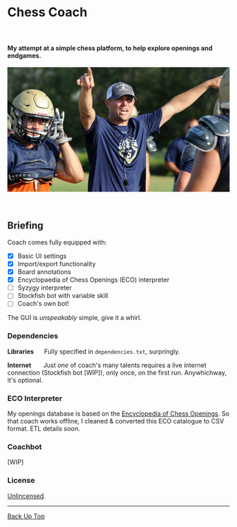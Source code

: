 # Chess Coach

<br>

#### My attempt at a simple chess platform, to help explore openings and endgames.

<p align="center">
  <img src="media/coach_poster.png" width="600"/>
</p>

<br>



## Briefing

Coach comes fully equipped with:
- [x]  Basic UI settings
- [x]  Import/export functionality
- [x]  Board annotations
- [x]  Encyclopaedia of Chess Openings (ECO) interpreter
- [ ]  Syzygy interpreter
- [ ]  Stockfish bot with variable skill
- [ ]  Coach's own bot!

The GUI is *unspeakably* simple, give it a whirl.



### Dependencies

**Libraries**&nbsp;&nbsp;&nbsp;&nbsp;&nbsp; Fully specified in `dependencies.txt`, surpringly.

**Internet**&nbsp;&nbsp;&nbsp;&nbsp;&nbsp;&nbsp;&nbsp;Just _one_ of coach's many talents requires a live internet connection (Stockfish bot [WIP]), only once, on the first run. Anywhichway, it's optional.



### ECO Interpreter

My openings database is based on the [Encyclopedia of Chess Openings](https://www.365chess.com/eco.php).
So that coach works offline, I cleaned & converted this ECO catalogue to CSV format. ETL details soon.



### Coachbot

[WIP]



### License

[Unlincensed](LICENSE).

---

[Back Up Top](#chess-coach)

